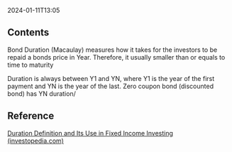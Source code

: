 2024-01-11T13:05
## Contents
Bond Duration (Macaulay) measures how it takes for the investors to be repaid a bonds price in Year. Therefore, it usually smaller than or equals to time to maturity

Duration is always between Y1 and YN, where Y1 is the year of the first payment and YN is the year of the last.
Zero coupon bond (discounted bond) has YN duration/
## Reference
[Duration Definition and Its Use in Fixed Income Investing (investopedia.com)](https://www.investopedia.com/terms/d/duration.asp#toc-what-is-duration)
